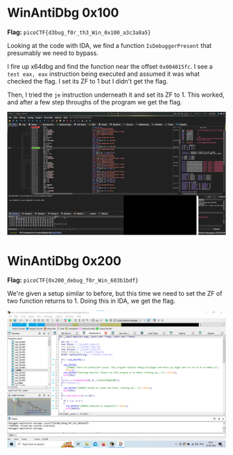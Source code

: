# WinAntiDbg 0x100

**Flag:** `picoCTF{d3bug_f0r_th3_Win_0x100_a3c3a8a5}`

Looking at the code with IDA, we find a function `IsDebuggerPresent` that presumably we need to bypass.

I fire up x64dbg and find the function near the offset `0x004015fc`. I see a `test eax, eax` instruction being executed and assumed it was what checked the flag. I set its ZF to 1 but I didn't get the flag.

Then, I tried the `je` instruction underneath it and set its ZF to 1. This worked, and after a few step throughs of the program we get the flag.

![win100flag](../../Images/windbg100.jpg)

# WinAntiDbg 0x200

**Flag:** `picoCTF{0x200_debug_f0r_Win_603b1bdf}`

We're given a setup similar to before, but this time we need to set the ZF of two function returns to 1. Doing this in IDA, we get the flag.

![win200flag](../../Images/windbg200.jpg)

